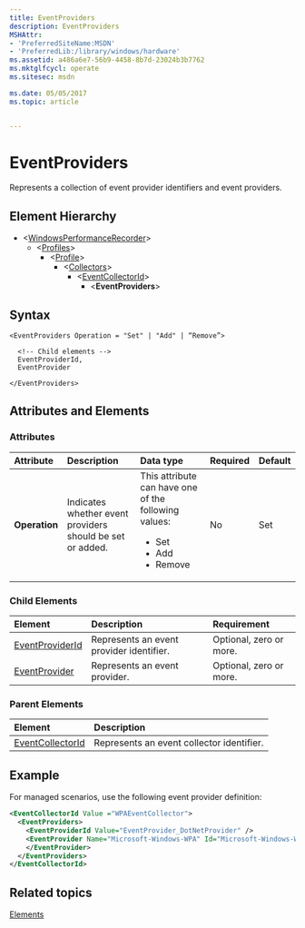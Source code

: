 ```yaml
---
title: EventProviders
description: EventProviders
MSHAttr:
- 'PreferredSiteName:MSDN'
- 'PreferredLib:/library/windows/hardware'
ms.assetid: a486a6e7-56b9-4458-8b7d-23024b3b7762
ms.mktglfcycl: operate
ms.sitesec: msdn

ms.date: 05/05/2017
ms.topic: article


---
```



# EventProviders

Represents a collection of event provider identifiers and event providers.


## Element Hierarchy

* \<[WindowsPerformanceRecorder](windowsperformancerecorder.md)\>
  * \<[Profiles](profiles.md)\>
    * \<[Profile](profile-wpr.md)\>
      * \<[Collectors](collectors.md)\>
        * \<[EventCollectorId](eventcollectorid.md)\>
          * \<**EventProviders**\>


## Syntax

```
<EventProviders Operation = "Set" | "Add" | “Remove”>

  <!-- Child elements -->
  EventProviderId,
  EventProvider

</EventProviders>
```


## Attributes and Elements


### Attributes

| Attribute     | Description                                               | Data type                                                                                             | Required | Default |
| :------------ | :-------------------------------------------------------- | :---------------------------------------------------------------------------------------------------- | :------- | :------ |
| **Operation** | Indicates whether event providers should be set or added. | This attribute can have one of the following values: <ul><li>Set</li><li>Add</li><li>Remove</li></ul> | No       | Set     |


### Child Elements

| Element                               | Description                              | Requirement             |
| :------------------------------------ | :--------------------------------------- | :---------------------- |
| [EventProviderId](eventproviderid.md) | Represents an event provider identifier. | Optional, zero or more. |
| [EventProvider](eventprovider.md)     | Represents an event provider.            | Optional, zero or more. |


### Parent Elements

| Element                                 | Description                               |
| :-------------------------------------- | :---------------------------------------- |
| [EventCollectorId](eventcollectorid.md) | Represents an event collector identifier. |


## Example

For managed scenarios, use the following event provider definition:

```xml
<EventCollectorId Value ="WPAEventCollector">
  <EventProviders>
    <EventProviderId Value="EventProvider_DotNetProvider" />
    <EventProvider Name="Microsoft-Windows-WPA" Id="Microsoft-Windows-WPA" Stack="true">
    </EventProvider>
  </EventProviders>
</EventCollectorId>
```


## Related topics

[Elements](elements.md)

